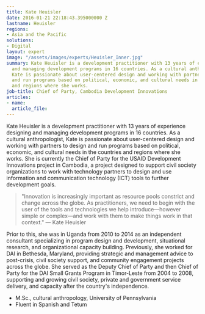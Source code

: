 ```yaml
---
title: Kate Heuisler
date: 2016-01-21 22:18:43.395000000 Z
lastname: Heuisler
regions:
- Asia and the Pacific
solutions:
- Digital
layout: expert
image: "/assets/images/experts/Heuisler_Inner.jpg"
summary: Kate Heuisler is a development practitioner with 13 years of experience designing
  and managing development programs in 16 countries. As a cultural anthropologist,
  Kate is passionate about user-centered design and working with partners to design
  and run programs based on political, economic, and cultural needs in the countries
  and regions where she works.
job-title: Chief of Party, Cambodia Development Innovations
articles:
- name: 
  article_file: 
---
```


Kate Heuisler is a development practitioner with 13 years of experience designing and managing development programs in 16 countries. As a cultural anthropologist, Kate is passionate about user-centered design and working with partners to design and run programs based on political, economic, and cultural needs in the countries and regions where she works. She is currently the Chief of Party for the USAID Development Innovations project in Cambodia, a project designed to support civil society organizations to work with technology partners to design and use information and communication technology (ICT) tools to further development goals.

> "Innovation is increasingly important as resource pools constrict and change across the globe. As practitioners, we need to begin with the user of the tools and technologies we help introduce—however simple or complex—and work with them to make things work in that context." — Kate Heuisler

Prior to this, she was in Uganda from 2010 to 2014 as an independent consultant specializing in program design and development, situational research, and organizational capacity building. Previously, she worked for DAI in Bethesda, Maryland, providing strategic and management advice to post-crisis, civil society support, and community engagement projects across the globe. She served as the Deputy Chief of Party and then Chief of Party for the DAI Small Grants Program in Timor-Leste from 2004 to 2008, supporting and growing civil society, private and government service delivery, and capacity after the country's independence.

* M.Sc., cultural anthropology, University of Pennsylvania
* Fluent in Spanish and Tetum
